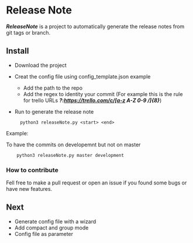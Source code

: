 # Release Note
***ReleaseNote*** is a project to automatically generate the release notes from git tags or branch.

## Install
- Download the project
- Creat the config file using config_template.json example
	- Add the path to the repo
	- Add the regex to identity your commit (For example this is the rule for trello URLs ***?:https://trello.com/c/[a-z A-Z 0-9 \/]{8}***)
- Run to generate the release note

		python3 releaseNote.py <start> <end>

Example:

To have the commits on developemnt but not on master
		
		python3 releaseNote.py master development

### How to contribute
Fell free to make a pull request or open an issue if you found some bugs or have new features.

## Next
- Generate config file with a wizard
- Add compact and group mode
- Config file as parameter
